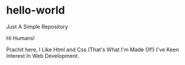 # hello-world
Just A Simple Repository

Hi Humans!

Prachit here, I Like Html and Css (That's What I'm Made Of!)
I've Keen Interest In Web Development.
